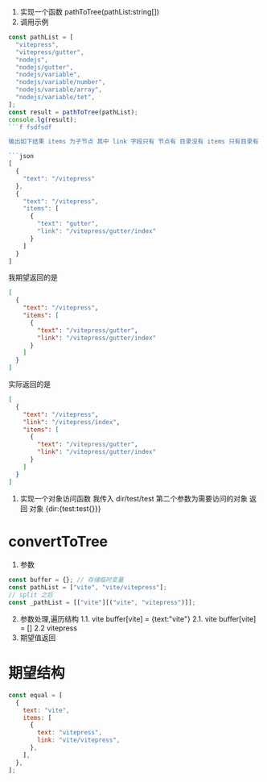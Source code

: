 1. 实现一个函数 pathToTree(pathList:string[])
2. 调用示例

```typescript
const pathList = [
  "vitepress",
  "vitepress/gutter",
  "nodejs",
  "nodejs/gutter",
  "nodejs/variable",
  "nodejs/variable/number",
  "nodejs/variable/array",
  "nodejs/variable/tet",
];
const result = pathToTree(pathList);
console.lg(result);
```f fsdfsdf

输出如下结果 items 为子节点 其中 link 字段只有 节点有 目录没有 items 只有目录有 子节点不能存在

```json
[
  {
    "text": "/vitepress"
  },
  {
    "text": "/vitepress",
    "items": [
      {
        "text": "gutter",
        "link": "/vitepress/gutter/index"
      }
    ]
  }
]
```

我期望返回的是

```json
[
  {
    "text": "/vitepress",
    "items": [
      {
        "text": "/vitepress/gutter",
        "link": "/vitepress/gutter/index"
      }
    ]
  }
]
```

实际返回的是

```json
[
  {
    "text": "/vitepress",
    "link": "/vitepress/index",
    "items": [
      {
        "text": "/vitepress/gutter",
        "link": "/vitepress/gutter/index"
      }
    ]
  }
]
```

1. 实现一个对象访问函数 我传入 dir/test/test 第二个参数为需要访问的对象 返回 对象 {dir:{test:test{}}}

# convertToTree

1. 参数

```javascript
const buffer = {}; // 存储临时变量
const pathList = ["vite", "vite/vitepress"];
// split 之后
const _pathList = [["vite"][("vite", "vitepress")]];
```

2. 参数处理,遍历结构
   1.1. vite buffer[vite] = {text:"vite"}
   2.1. vite buffer[vite] = []
   2.2 vitepress
3. 期望值返回

# 期望结构

```javascript
const equal = [
  {
    text: "vite",
    items: [
      {
        text: "vitepress",
        link: "vite/vitepress",
      },
    ],
  },
];
```
